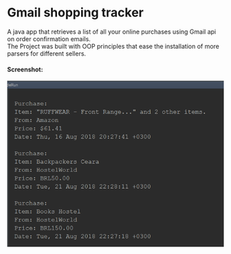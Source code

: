 # Gmail shopping tracker

A java app that retrieves a list of all your online purchases using Gmail api on order confirmation emails.<br/>
The Project was built with OOP principles that ease the installation of more parsers for different sellers.

#### Screenshot:
![  ](ShoppingTrackerscreenshot.png)
